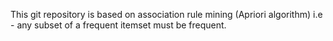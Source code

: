 
This git repository is based on association rule mining (Apriori algorithm) i.e - any subset of a frequent itemset must be frequent.
